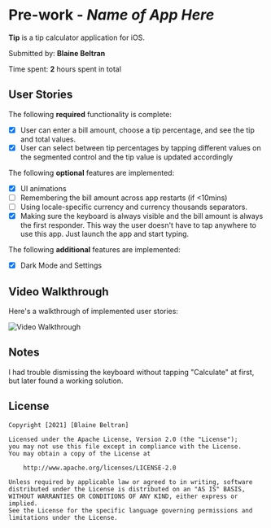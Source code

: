 # Pre-work - *Name of App Here*

**Tip** is a tip calculator application for iOS.

Submitted by: **Blaine Beltran**

Time spent: **2** hours spent in total

## User Stories

The following **required** functionality is complete:

- [x] User can enter a bill amount, choose a tip percentage, and see the tip and total values.
- [x] User can select between tip percentages by tapping different values on the segmented control and the tip value is updated accordingly

The following **optional** features are implemented:

- [x] UI animations
- [ ] Remembering the bill amount across app restarts (if <10mins)
- [ ] Using locale-specific currency and currency thousands separators.
- [x] Making sure the keyboard is always visible and the bill amount is always the first responder. This way the user doesn't have to tap anywhere to use this app. Just launch the app and start typing.

The following **additional** features are implemented:

- [x] Dark Mode and Settings

## Video Walkthrough

Here's a walkthrough of implemented user stories:

<img src='https://user-images.githubusercontent.com/55524257/138771401-5f3bcf09-7155-40e6-a651-3d8324544b4e.mov' title='Video Walkthrough' width='' alt='Video Walkthrough' />

## Notes

I had trouble dismissing the keyboard without tapping "Calculate" at first, but later found a working solution.

## License

    Copyright [2021] [Blaine Beltran]

    Licensed under the Apache License, Version 2.0 (the "License");
    you may not use this file except in compliance with the License.
    You may obtain a copy of the License at

        http://www.apache.org/licenses/LICENSE-2.0

    Unless required by applicable law or agreed to in writing, software
    distributed under the License is distributed on an "AS IS" BASIS,
    WITHOUT WARRANTIES OR CONDITIONS OF ANY KIND, either express or implied.
    See the License for the specific language governing permissions and
    limitations under the License.

